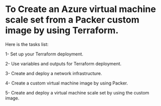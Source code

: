 # To Create an Azure virtual machine scale set from a Packer custom image by using Terraform.

Here is the tasks list:

1- Set up your Terraform deployment.

2- Use variables and outputs for Terraform deployment.

3- Create and deploy a network infrastructure.

4- Create a custom virtual machine image by using Packer.

5- Create and deploy a virtual machine scale set by using the custom image.
